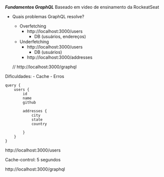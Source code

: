 ***Fundamentos GraphQL***
 Baseado em video de ensinamento da RockeatSeat

- Quais problemas GraphQL resolve?
    - Overfetching
        - http://localhost:3000/users
            - DB (usuários, endereços)
    - Underfetching
        - http://localhost:3000/users
            - DB (usuários)
        - http://localhost:3000/addresses

    // http://localhost:3000/graphql

Dificuldades:
    - Cache
    - Erros    

```gql
query {
    users {
        id
        name
        github

        addresses {
            city
            state
            country

        }
    }
}
```
http://localhost:3000/users

Cache-control: 5 segundos

http://localhost:3000/graphql
